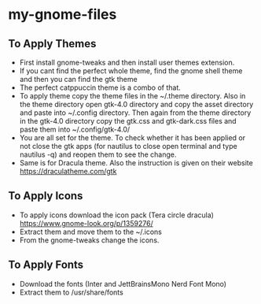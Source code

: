 # my-gnome-files

## To Apply Themes
- First install gnome-tweaks and then install user themes extension.
- If you cant  find the perfect whole theme, find the gnome shell theme and then you can find the gtk theme
- The perfect catppuccin theme is a combo of that. 
- To apply theme copy the theme files in the ~/.theme directory. Also in the theme directory open gtk-4.0 directory and copy the asset directory and paste into ~/.config directory. Then again from the theme directory in the gtk-4.0 directory copy the gtk.css and gtk-dark.css files and paste them into ~/.config/gtk-4.0/
- You are all set for the theme. To check whether it has been applied or not close the gtk apps (for nautilus to close open terminal and type nautilus -q) and reopen them to see the change.
- Same is for Dracula theme. Also the instruction is given on their website https://draculatheme.com/gtk

## To Apply Icons
- To apply icons download the icon pack (Tera circle dracula) https://www.gnome-look.org/p/1359276/
- Extract them and move them to the ~/.icons
- From the gnome-tweaks change the icons.

## To Apply Fonts
- Download the fonts (Inter and JettBrainsMono Nerd Font Mono)
- Extract them to /usr/share/fonts
